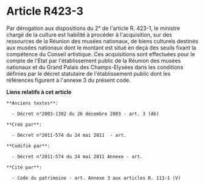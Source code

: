 # Article R423-3

Par dérogation aux dispositions du 2° de l'article R. 423-1, le ministre chargé de la culture est habilité à procéder à
l'acquisition, sur des ressources de la Réunion des musées nationaux, de biens culturels destinés aux musées nationaux dont
le montant est situé en deçà des seuils fixant la compétence du Conseil artistique. Ces acquisitions sont effectuées pour le
compte de l'Etat par l'établissement public de la Réunion des musées nationaux et du Grand Palais des Champs-Elysées dans les
conditions définies par le décret statutaire de l'établissement public dont les références figurent à l'annexe 3 du présent
code.

**Liens relatifs à cet article**

	**Anciens textes**:

	  - Décret n°2003-1302 du 26 décembre 2003 - art. 3 (Ab)

	**Créé par**:

	  - Décret n°2011-574 du 24 mai 2011  - art.

	**Codifié par**:

	  - Décret n°2011-574 du 24 mai 2011 Annexe - art.

	**Cité par**:

	  - Code du patrimoine - art. Annexe 3 aux articles R. 113-1 (V)

